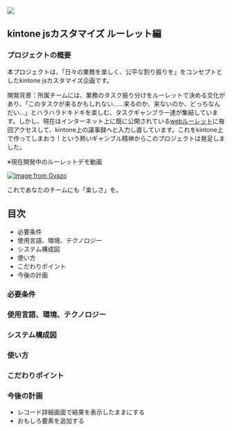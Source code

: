 <img src="https://img.shields.io/github/stars/s-iwakawa/roulette?style=plastic">

## kintone jsカスタマイズ **ルーレット編**
### プロジェクトの概要
本プロジェクトは、「日々の業務を楽しく、公平な割り振りを」をコンセプトとしたkintone jsカスタマイズ企画です。

開発背景：所属チームには、業務のタスク振り分けをルーレットで決める文化があり、「このタスクが来るかもしれない……来るのか、来ないのか、どっちなんだい…」とハラハラドキドキを楽しむ、タスクギャンブラー達が集結しています。しかし、現在はインターネット上に既に公開されている[webルーレット](https://jp.piliapp.com/random/wheel/)に毎回アクセスして、kintone上の議事録へと入力し直しています。これをkintone上で作ってしまおう！という熱いギャンブル精神からこのプロジェクトは発足しました。

※現在開発中のルーレットデモ動画

[![Image from Gyazo](https://i.gyazo.com/5957bb5cfa82e310d35671ddb20fedae.gif)](https://gyazo.com/5957bb5cfa82e310d35671ddb20fedae)

これであなたのチームにも「楽しさ」を。

## 目次
- 必要条件
- 使用言語、環境、テクノロジー
- システム構成図
- 使い方
- こだわりポイント
- 今後の計画

### 必要条件

### 使用言語、環境、テクノロジー

### システム構成図

### 使い方

### こだわりポイント

### 今後の計画
- レコード詳細画面で結果を表示したままにする
- おもしろ要素を追加する
